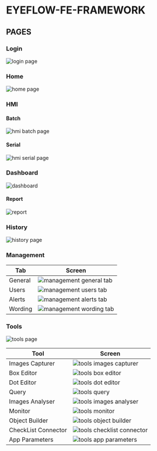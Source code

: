 # EYEFLOW-FE-FRAMEWORK

## PAGES

### Login

![login page](imagesDocumentation/login.png "login page")


### Home

![home page](imagesDocumentation/home.png "home page")

### HMI

#### Batch
![hmi batch page](imagesDocumentation/hmiBatch.png "hmi batch page")


#### Serial
![hmi serial page](imagesDocumentation/hmiSerial.png "hmi serial page")


### Dashboard
![dashboard](imagesDocumentation/dashboard.png "dashboard")
#### Report
![report](imagesDocumentation/report.png "report")

### History

![history page](imagesDocumentation/history.png "history page")

### Management

| Tab  | Screen  |
|---|---|
| General  | ![management general tab](imagesDocumentation/management_general.png "management general tab")  |  
| Users  | ![management users tab](imagesDocumentation/management_users.png "management users tab")  |  
| Alerts  | ![management alerts tab](imagesDocumentation/management_alerts.png "management alerts tab")  |  
| Wording  | ![management wording tab](imagesDocumentation/management_wording.png "management wording tab")  |  

### Tools
![tools page](imagesDocumentation/tools.png "tools page")

| Tool  | Screen  |
|---|---|
| Images Capturer  | ![tools images capturer](imagesDocumentation/tools_imagesCapturer.png "tools images capturer")  |  
| Box Editor  | ![tools box editor](imagesDocumentation/tools_boxEditor.png "tools box editor")  |  
| Dot Editor  | ![tools dot editor](imagesDocumentation/tools_dotEditor.png "tools dot editor")  |  
| Query  | ![tools query](imagesDocumentation/tools_query.png "tools query")  |  
| Images Analyser  | ![tools images analyser](imagesDocumentation/tools_imagesAnalyser.png "tools images analyser")  |  
| Monitor  | ![tools monitor](imagesDocumentation/tools_monitor.png "tools monitor")  |  
| Object Builder  | ![tools object builder](imagesDocumentation/tools_objectBuilder.png "tools object builder")  |  
| CheckList Connector  | ![tools checklist connector](imagesDocumentation/tools_checklistConnector.png "tools checklist connector")  |  
| App Parameters  | ![tools app parameters](imagesDocumentation/tools_appParameters.png "tools app parameters")  |  